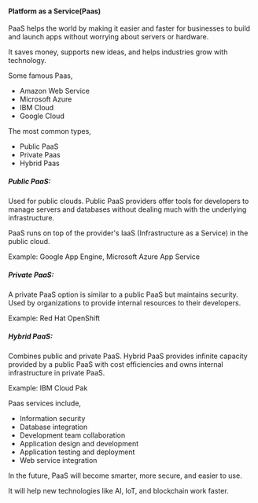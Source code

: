 #### Platform as a Service(Paas)

PaaS helps the world by making it easier and faster for businesses to build and launch apps without worrying about servers or hardware.

It saves money, supports new ideas, and helps industries grow with technology.


Some famous Paas,

- Amazon Web Service
- Microsoft Azure
- IBM Cloud
- Google Cloud

The most common types,

- Public PaaS
- Private Paas
- Hybrid Paas

##### Public PaaS:

Used for public clouds. Public PaaS providers offer tools for developers to manage servers and databases without dealing much with the underlying infrastructure.

PaaS runs on top of the provider's IaaS (Infrastructure as a Service) in the public cloud.

Example: Google App Engine, Microsoft Azure App Service

##### Private PaaS:

A private PaaS option is similar to a public PaaS but maintains security. Used by organizations to provide internal resources to their developers.


Example: Red Hat OpenShift

##### Hybrid PaaS:

Combines public and private PaaS.  Hybrid PaaS provides infinite capacity provided by a public PaaS with cost efficiencies and owns internal infrastructure in private PaaS.

Example: IBM Cloud Pak


Paas services include,

- Information security
- Database integration
- Development team collaboration
- Application design and development
- Application testing and deployment
- Web service integration

In the future, PaaS will become smarter, more secure, and easier to use.

It will help new technologies like AI, IoT, and blockchain work faster.
